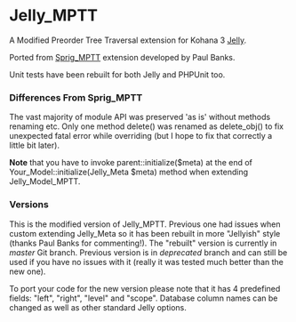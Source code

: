 # Jelly_MPTT

A Modified Preorder Tree Traversal extension for Kohana 3 [Jelly](http://github.com/jonathangeiger/kohana-jelly).

Ported from [Sprig_MPTT](http://github.com/banks/sprig-mptt) extension developed by Paul Banks.

Unit tests have been rebuilt for both Jelly and PHPUnit too.

### Differences From Sprig_MPTT

The vast majority of module API was preserved 'as is' without methods renaming etc. Only one method delete() was renamed as delete_obj() to fix unexpected fatal error while overriding (but I hope to fix that correctly a little bit later).

**Note** that you have to invoke parent::initialize($meta) at the end of Your_Model::initialize(Jelly_Meta $meta) method when extending Jelly_Model_MPTT. 

 	
### Versions

This is the modified version of Jelly_MPTT. Previous one had issues when custom extending Jelly_Meta so it has been rebuilt in more "Jellyish" style (thanks Paul Banks for commenting!). The "rebuilt" version is currently in *master* Git branch. Previous version is in *deprecated* branch and can still be used if you have no issues with it (really it was tested much better than the new one).

To port your code for the new version please note that it has 4 predefined fields: "left", "right", "level" and "scope". Database column names can be changed as well as other standard Jelly options.